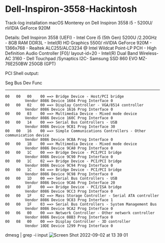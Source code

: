 # Dell-Inspiron-3558-Hackintosh
Track-log installation macOS Monterey on Dell Inspiron 3558 i5 - 5200U/ nVIDIA GeForce 920M

Details:
Dell Inspiron 3558 (UEFI) - Intel Core i5 (5th Gen) 5200U /2.20GHz - 8GB RAM DDR3L - Intel(R) HD Graphics 5500/ nVIDIA GeForce 920M - 1366x768 - Realtek ALC255/ALC3234 @ Intel Wildcat Point-LP PCH - High Definition Audio Controller [F0]/ layout-id=20 - Intel(R) Dual Band Wireless-AC 3160 - Dell Touchpad /Synaptics I2C- Samsung SSD 860 EVO MZ-76E250BW 250GB (GPT)

PCI Shell output:

   Seg  Bus  Dev  Func
   ---  ---  ---  ----
    00   00   00    00 ==> Bridge Device - Host/PCI bridge
             Vendor 8086 Device 1604 Prog Interface 0
    00   00   02    00 ==> Display Controller - VGA/8514 controller
             Vendor 8086 Device 1616 Prog Interface 0
    00   00   03    00 ==> Multimedia Device - Mixed mode device
             Vendor 8086 Device 160C Prog Interface 0
    00   00   14    00 ==> Serial Bus Controllers - USB
             Vendor 8086 Device 9CB1 Prog Interface 30
    00   00   16    00 ==> Simple Communications Controllers - Other communication device
             Vendor 8086 Device 9CBA Prog Interface 0
    00   00   1B    00 ==> Multimedia Device - Mixed mode device
             Vendor 8086 Device 9CA0 Prog Interface 0
    00   00   1C    00 ==> Bridge Device - PCI/PCI bridge
             Vendor 8086 Device 9C90 Prog Interface 0
    00   00   1C    02 ==> Bridge Device - PCI/PCI bridge
             Vendor 8086 Device 9C94 Prog Interface 0
    00   00   1C    04 ==> Bridge Device - PCI/PCI bridge
             Vendor 8086 Device 9C98 Prog Interface 0
    00   00   1D    00 ==> Serial Bus Controllers - USB
             Vendor 8086 Device 9CA6 Prog Interface 20
    00   00   1F    00 ==> Bridge Device - PCI/ISA bridge
             Vendor 8086 Device 9CC3 Prog Interface 0
    00   00   1F    02 ==> Mass Storage Controller - Serial ATA controller
             Vendor 8086 Device 9C83 Prog Interface 1
    00   00   1F    03 ==> Serial Bus Controllers - System Management Bus
             Vendor 8086 Device 9CA2 Prog Interface 0
    00   06   00    00 ==> Network Controller - Other network controller
             Vendor 8086 Device 08B3 Prog Interface 0
    00   08   00    00 ==> Display Controller - 3D controller
             Vendor 10DE Device 1299 Prog Interface 0
             
dmesg | grep -i input
![Screen Shot 2022-09-02 at 13 39 01](https://user-images.githubusercontent.com/39668756/188074365-41d3e164-aabd-45cb-ad18-22d5d6e06e2a.png)
